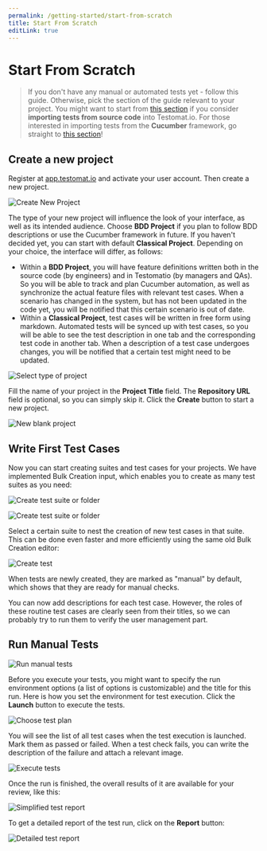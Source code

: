 ```yaml
---
permalink: /getting-started/start-from-scratch
title: Start From Scratch
editLink: true
---
```


# Start From Scratch

> If you don't have any manual or automated tests yet - follow this guide. Otherwise, pick the section of the guide relevant to your project. You might want to start from [this section](https://docs.testomat.io/getting-started/import-tests-from-source-code/) if you consider **importing tests from source code** into Testomat.io. For those interested in importing tests from the **Cucumber** framework, go straight to [this section](https://docs.testomat.io/getting-started/import-tests-from-cucumber/#why-do-i-need-to-import-my-tests)!

## Create a new project

Register at [app.testomat.io](https://app.testomat.io) and activate your user account. Then create a new project.

![Create New Project](images/scratch1.png)

The type of your new project will influence the look of your interface, as well as its intended audience. Choose **BDD Project** if you plan to follow BDD descriptions or use the Cucumber framework in future. If you haven't decided yet, you can start with default **Classical Project**. Depending on your choice, the interface will differ, as follows:

* Within a **BDD Project**, you will have feature definitions written both in the source code (by engineers) and in Testomatio (by managers and QAs). So you will be able to track and plan Cucumber automation, as well as synchronize the actual feature files with relevant test cases. When a scenario has changed in the system, but has not been updated in the code yet, you will be notified that this certain scenario is out of date.
* Within a **Classical Project**, test cases will be written in free form using markdown. Automated tests will be synced up with test cases, so you will be able to see the test description in one tab and the corresponding test code in another tab. When a description of a test case undergoes changes, you will be notified that a certain test might need to be updated.

![Select type of project](images/scratch2.png)

Fill the name of your project in the **Project Title** field.  The **Repository URL** field is optional, so you can simply skip it. Click the **Create** button to start a new project. 

![New blank project](images/scratch3.png)

## Write First Test Cases

Now you can start creating suites and test cases for your projects. We have implemented Bulk Creation input, which enables you to create as many test suites as you need:

![Create test suite or folder](images/scratch4.png)

![Create test suite or folder](images/scratch5.png)

Select a certain suite to nest the creation of new test cases in that suite. This can be done even faster and more efficiently using the same old Bulk Creation editor:

![Create test](images/scratch6.png)

When tests are newly created, they are marked as "manual" by default, which shows that they are ready for manual checks.

You can now add descriptions for each test case. However, the roles of these routine test cases are clearly seen from their titles, so we can probably try to run them to verify the user management part. 

## Run Manual Tests

![Run manual tests](images/scratch_run1.png)

Before you execute your tests, you might want to specify the run environment options (a list of options is customizable) and the title for this run. Here is how you set the environment for test execution. Click the **Launch** button to execute the tests.

![Choose test plan](images/scratch_run2.png)

You will see the list of all test cases when the test execution is launched. Mark them as passed or failed. When a test check fails, you can write the description of the failure and attach a relevant image.

![Execute tests](images/image-6.png)

Once the run is finished, the overall results of it are available for your review, like this:

![Simplified test report](images/scratch_run3.png)

To get a detailed report of the test run, click on the **Report** button:

![Detailed test report](images/image-5.png)
